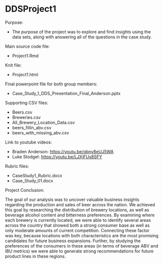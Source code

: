 # DDSProject1

Purpose:
- The purpose of the project was to explore and find insights using the data sets, along with answering all of the questions in the case study.

Main source code file:
- Project1.Rmd

Knit file:
- Project1.html

Final powerpoint file for both group members:
- Case_Study_1_DDS_Presentation_Final_Anderson.pptx

Supporting CSV files:
- Beers.csv
- Breweries.csv
- All_Brewery_Location_Data.csv
- beers_fillin_abv.csv
- beers_with_missing_abv.csv

Link to youtube videos:
- Braden Anderson: https://youtu.be/qbnv8eUJ5WA
- Luke Stodgel: https://youtu.be/LJXjFUs8SFY

Rubric files:
- CaseStudy1_Rubric.docx
- Case_Study_01.docx

Project Conclusion:

The goal of our analysis was to uncover valuable business insights regarding the production and sales of beer across the nation. We achieved this goal by researching the distribution of brewery locations, as well as beverage alcohol content and bitterness preferences. By examining where each brewery is currently located, we were able to identify several areas across the country that showed both a strong consumer base as well as only moderate amounts of current competition. Connecting these factor was key, because locations with both characteristics are the most promising candidates for future business expansions. Further, by studying the preferences of the consumers in these areas (in terms of beverage ABV and IBU metrics) we were able to generate strong recommendations for future product lines in these regions.
